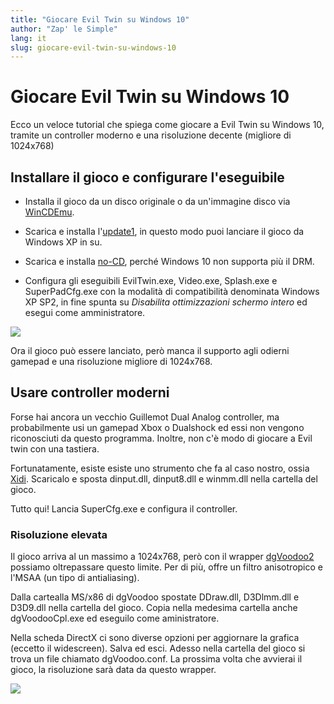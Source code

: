 ```yaml
---
title: "Giocare Evil Twin su Windows 10"
author: "Zap' le Simple"
lang: it
slug: giocare-evil-twin-su-windows-10
---
```


# Giocare Evil Twin su Windows 10

Ecco un veloce tutorial che spiega come giocare a Evil Twin su Windows 10, tramite un controller moderno e una risoluzione decente (migliore di 1024x768)

## Installare il gioco e configurare l'eseguibile



- Installa il gioco da un disco originale o da un'immagine disco via [WinCDEmu](https://github.com/sysprogs/WinCDEmu).

- Scarica e installa l'[update1](../Files/index.md), in questo modo puoi lanciare il gioco da Windows XP in su.

- Scarica e installa [no-CD](../Files/index.md), perché Windows 10 non supporta più il DRM.

- Configura gli eseguibili EvilTwin.exe, Video.exe, Splash.exe e SuperPadCfg.exe con la modalità di compatibilità denominata Windows XP SP2, in fine spunta su *Disabilita ottimizzazioni schermo intero* ed esegui come amministratore.

![](/images/eviltwin_properties.png)

Ora il gioco può essere lanciato, però manca il supporto agli odierni gamepad e una risoluzione migliore di 1024x768.

## Usare controller moderni

Forse hai ancora un vecchio Guillemot Dual Analog controller, ma probabilmente usi un gamepad Xbox o Dualshock ed essi non vengono riconosciuti da questo programma. Inoltre, non c'è modo di giocare a Evil twin con una tastiera.

Fortunatamente, esiste esiste uno strumento che fa al caso nostro, ossia [Xidi](https://github.com/samuelgr/Xidi). Scaricalo e sposta dinput.dll, dinput8.dll e winmm.dll nella cartella del gioco.

Tutto qui! Lancia SuperCfg.exe e configura il controller.

### Risoluzione elevata

Il gioco arriva al un massimo a 1024x768, però con il wrapper [dgVoodoo2](https://dege.freeweb.hu/dgVoodoo2/dgVoodoo2/#latest-stable-version) possiamo oltrepassare questo limite. Per di più, offre un filtro anisotropico e l'MSAA (un tipo di antialiasing).

Dalla cartealla MS/x86 di dgVoodoo spostate DDraw.dll, D3Dlmm.dll e D3D9.dll nella cartella del gioco. Copia nella medesima cartella anche dgVoodooCpl.exe ed eseguilo come aministratore.

Nella scheda DirectX ci sono diverse opzioni per aggiornare la grafica (eccetto il widescreen). Salva ed esci. Adesso nella cartella del gioco si trova un file chiamato dgVoodoo.conf. La prossima volta che avvierai il gioco, la risoluzione sarà data da questo wrapper.

![](/images/eviltwin_dgvoodoo.png)